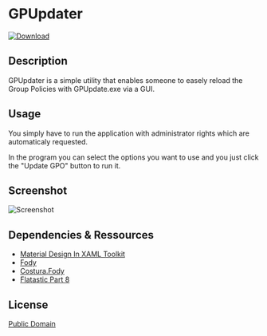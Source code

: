 # GPUpdater

[![Download](http://i.imgur.com/bB4SxT3.png)](https://github.com/aziascreations/GPUpdater/releases/latest)

## Description

GPUpdater is a simple utility that enables someone to easely reload the Group Policies with GPUpdate.exe via a GUI.

## Usage

You simply have to run the application with administrator rights which are automaticaly requested.

In the program you can select the options you want to use and you just click the "Update GPO" button to run it.

## Screenshot

![Screenshot](http://i.imgur.com/z6H3mvH.png)

## Dependencies & Ressources

* [Material Design In XAML Toolkit](https://github.com/ButchersBoy/MaterialDesignInXamlToolkit)
* [Fody](https://github.com/Fody/Fody/)
* [Costura.Fody](https://github.com/Fody/Costura)
* [Flatastic Part 8](http://www.customicondesign.com/free-icons/flatastic-icon-set/flatastic-part-8/)

## License

[Public Domain](LICENSE)